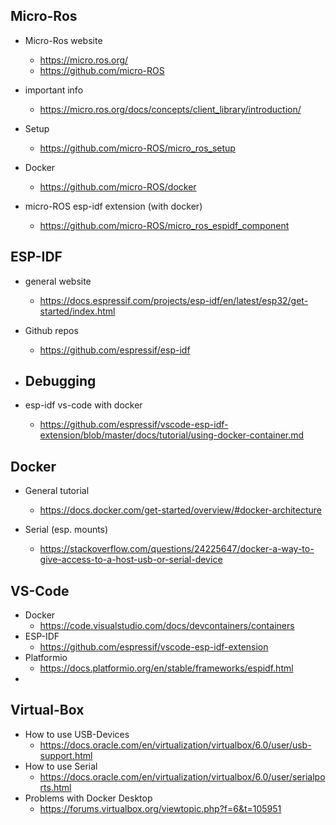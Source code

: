 ## Micro-Ros


- Micro-Ros website
	- https://micro.ros.org/
	- https://github.com/micro-ROS
	
- important info
	- https://micro.ros.org/docs/concepts/client_library/introduction/
	
- Setup
	- https://github.com/micro-ROS/micro_ros_setup

- Docker
	- https://github.com/micro-ROS/docker
	
- micro-ROS esp-idf extension (with docker)
	- https://github.com/micro-ROS/micro_ros_espidf_component

## ESP-IDF
- general website
	- https://docs.espressif.com/projects/esp-idf/en/latest/esp32/get-started/index.html
- Github repos
	- https://github.com/espressif/esp-idf
- Debugging
	- 

- esp-idf vs-code with docker
	- https://github.com/espressif/vscode-esp-idf-extension/blob/master/docs/tutorial/using-docker-container.md
	

## Docker
- General tutorial
	- https://docs.docker.com/get-started/overview/#docker-architecture
	
- Serial (esp. mounts)
	- https://stackoverflow.com/questions/24225647/docker-a-way-to-give-access-to-a-host-usb-or-serial-device

## VS-Code
- Docker
	-  https://code.visualstudio.com/docs/devcontainers/containers
- ESP-IDF
	- https://github.com/espressif/vscode-esp-idf-extension
- Platformio
	- https://docs.platformio.org/en/stable/frameworks/espidf.html
- 


## Virtual-Box

- How to use USB-Devices
	- https://docs.oracle.com/en/virtualization/virtualbox/6.0/user/usb-support.html
- How to use Serial
	- https://docs.oracle.com/en/virtualization/virtualbox/6.0/user/serialports.html
- Problems with Docker Desktop
	- https://forums.virtualbox.org/viewtopic.php?f=6&t=105951
